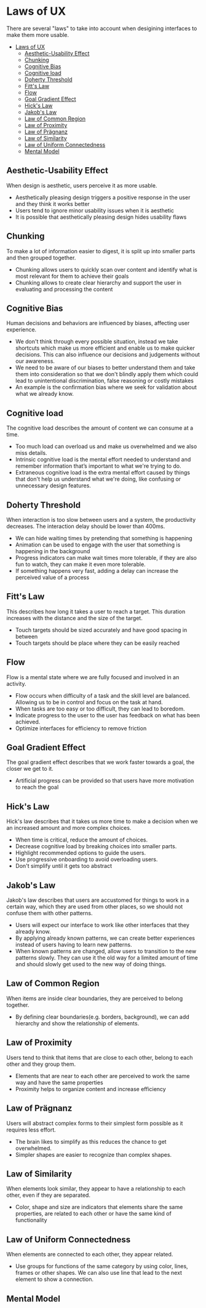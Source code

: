 # Laws of UX
There are several "laws" to take into account when desigining interfaces to make them more usable.

- [Laws of UX](#laws-of-ux)
  - [Aesthetic-Usability Effect](#aesthetic-usability-effect)
  - [Chunking](#chunking)
  - [Cognitive Bias](#cognitive-bias)
  - [Cognitive load](#cognitive-load)
  - [Doherty Threshold](#doherty-threshold)
  - [Fitt's Law](#fitts-law)
  - [Flow](#flow)
  - [Goal Gradient Effect](#goal-gradient-effect)
  - [Hick's Law](#hicks-law)
  - [Jakob's Law](#jakobs-law)
  - [Law of Common Region](#law-of-common-region)
  - [Law of Proximity](#law-of-proximity)
  - [Law of Prägnanz](#law-of-prägnanz)
  - [Law of Similarity](#law-of-similarity)
  - [Law of Uniform Connectedness](#law-of-uniform-connectedness)
  - [Mental Model](#mental-model)


## Aesthetic-Usability Effect

When design is aesthetic, users perceive it as more usable.

- Aesthetically pleasing design triggers a positive response in the user and they think it works better
- Users tend to ignore minor usability issues when it is aesthetic
- It is possible that aesthetically pleasing design hides usability flaws

## Chunking

To make a lot of information easier to digest, it is split up into smaller parts and then grouped together.

- Chunking allows users to quickly scan over content and identify what is most relevant for them to achieve their goals
- Chunking allows to create clear hierarchy and support the user in evaluating and processing the content

## Cognitive Bias

Human decisions and behaviors are influenced by biases, affecting user experience.

- We don't think through every possible situation, instead we take shortcuts which make us more efficient and enable us to make quicker decisions. This can also influence our decisions and judgements without our awareness.
- We need to be aware of our biases to better understand them and take them into consideration so that we don't blindly apply them which could lead to unintentional discrimination, false reasoning or costly mistakes
- An example is the confirmation bias where we seek for validation about what we already know.

## Cognitive load

The cognitive load describes the amount of content we can consume at a time.

- Too much load can overload us and make us overwhelmed and we also miss details.
- Intrinsic cognitive load is the mental effort needed to understand and remember information that’s important to what we're trying to do.
- Extraneous cognitive load is the extra mental effort caused by things that don't help us understand what we're doing, like confusing or unnecessary design features.

## Doherty Threshold

When interaction is too slow between users and a system, the productivity decreases. The interaction delay should be lower than 400ms.

- We can hide waiting times by pretending that something is happening
- Animation can be used to engage with the user that something is happening in the background
- Progress indicators can make wait times more tolerable, if they are also fun to watch, they can make it even more tolerable.
- If something happens very fast, adding a delay can increase the perceived value of a process

## Fitt's Law

This describes how long it takes a user to reach a target. This duration increases with the distance and the size of the target.

- Touch targets should be sized accurately and have good spacing in between
- Touch targets should be place where they can be easily reached

## Flow

Flow is a mental state where we are fully focused and involved in an activity.

- Flow occurs when difficulty of a task and the skill level are balanced. Allowing us to be in control and focus on the task at hand.
- When tasks are too easy or too difficult, they can lead to boredom.
- Indicate progress to the user to the user has feedback on what has been achieved.
- Optimize interfaces for efficiency to remove friction

## Goal Gradient Effect

The goal gradient effect describes that we work faster towards a goal, the closer we get to it.

- Artificial progress can be provided so that users have more motivation to reach the goal

## Hick's Law

Hick's law describes that it takes us more time to make a decision when we an increased amount and more complex choices.

- When time is critical, reduce the amount of choices.
- Decrease cognitive load by breaking choices into smaller parts.
- Highlight recommended options to guide the users.
- Use progressive onboarding to avoid overloading users.
- Don't simplify until it gets too abstract

## Jakob's Law

Jakob's law describes that users are accustomed for things to work in a certain way, which they are used from other places, so we should not confuse them with other patterns.

- Users will expect our interface to work like other interfaces that they already know.
- By applying already known patterns, we can create better experiences instead of users having to learn new patterns.
- When known patterns are changed, allow users to transition to the new patterns slowly. They can use it the old way for a limited amount of time and should slowly get used to the new way of doing things.

## Law of Common Region

When items are inside clear boundaries, they are perceived to belong together.

- By defining clear boundaries(e.g. borders, background), we can add hierarchy and show the relationship of elements.

## Law of Proximity

Users tend to think that items that are close to each other, belong to each other and they group them.

- Elements that are near to each other are perceived to work the same way and have the same properties
- Proximity helps to organize content and increase efficiency

## Law of Prägnanz

Users will abstract complex forms to their simplest form possible as it requires less effort.

- The brain likes to simplify as this reduces the chance to get overwhelmed.
- Simpler shapes are easier to recognize than complex shapes.

## Law of Similarity

When elements look similar, they appear to have a relationship to each other, even if they are separated.

- Color, shape and size are indicators that elements share the same properties, are related to each other or have the same kind of functionality

## Law of Uniform Connectedness

When elements are connected to each other, they appear related.

- Use groups for functions of the same category by using color, lines, frames or other shapes. We can also use line that lead to the next element to show a connection.

## Mental Model